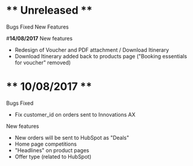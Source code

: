 # ** Unreleased **

Bugs Fixed
New Features

#**14/08/2017**
New features
- Redesign of Voucher and PDF attachment / Download Itinerary
- Download Itinerary added back to products page ("Booking essentials for voucher" removed)

# ** 10/08/2017 **
Bugs Fixed
- Fix customer_id on orders sent to Innovations AX

New features
- New orders will be sent to HubSpot as "Deals"
- Home page competitions
- "Headlines" on product pages
- Offer type (related to HubSpot)
